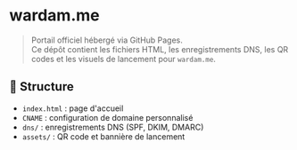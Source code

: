 
# wardam.me

> Portail officiel hébergé via GitHub Pages.  
Ce dépôt contient les fichiers HTML, les enregistrements DNS, les QR codes et les visuels de lancement pour `wardam.me`.

## 📂 Structure
- `index.html` : page d'accueil
- `CNAME` : configuration de domaine personnalisé
- `dns/` : enregistrements DNS (SPF, DKIM, DMARC)
- `assets/` : QR code et bannière de lancement
